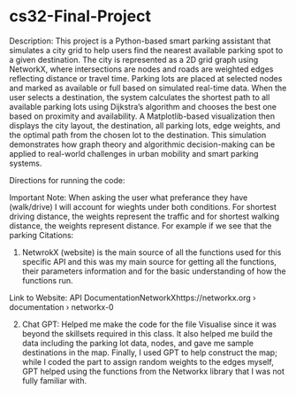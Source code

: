 # cs32-Final-Project

Description:
This project is a Python-based smart parking assistant that simulates a city grid to help users find the nearest available parking spot to a given destination. The city is represented as a 2D grid graph using NetworkX, where intersections are nodes and roads are weighted edges reflecting distance or travel time. Parking lots are placed at selected nodes and marked as available or full based on simulated real-time data. When the user selects a destination, the system calculates the shortest path to all available parking lots using Dijkstra’s algorithm and chooses the best one based on proximity and availability. A Matplotlib-based visualization then displays the city layout, the destination, all parking lots, edge weights, and the optimal path from the chosen lot to the destination. This simulation demonstrates how graph theory and algorithmic decision-making can be applied to real-world challenges in urban mobility and smart parking systems.


Directions for running the code:

Important Note: When asking the user what preferance they have (walk/drive) I will account for wieghts under both conditions. For shortest driving distance, the weights represent the traffic and for shortest walking distance, the weights represent distance. For example if we see that the parking
Citations:

1) NetwrokX (website) is the main source of all the functions used for this specific API and this was my main source for getting all the functions, their parameters information and for the basic understanding of how the functions run.

Link to Website: API DocumentationNetworkXhttps://networkx.org › documentation › networkx-0

2) Chat GPT: Helped me make the code for the file Visualise since it was beyond the skillsets required in this class. It also helped me build the data including the parking lot data, nodes, and gave me sample destinations in the map. Finally, I used GPT to help construct the map; while I coded the part to assign random weights to the edges myself, GPT helped using the functions from the Networkx library that I was not fully familiar with.
